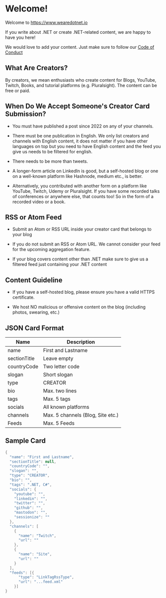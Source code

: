 # Welcome!

Welcome to https://www.wearedotnet.io

If you write about .NET or create .NET-related content, we are happy to have you here! 

We would love to add your content. Just make sure to follow our [Code of Conduct](https://github.com/wearedotnet/dotnet-creator-cards/blob/master/CODE_OF_CONDUCT.md)

## What Are Creators?
By creators, we mean enthusiasts who create content for Blogs, YouTube, Twitch, Books, and tutorial platforms (e.g. Pluralsight). The content can be free or paid.

## When Do We Accept Someone's Creator Card Submission? 

* You must have published a post since 2022 on any of your channels. 

* There must be one publication in English. We only list creators and channels with English content, it does not matter if you have other languages on top but you need to have English content and the feed you give us needs to be filtered for english. 

* There needs to be more than tweets. 

* A longer-form article on LinkedIn is good, but a self-hosted blog or one on a well-known platform like Hashnode, medium etc., is better. 

* Alternatively, you contributed with another form on a platform like YouTube, Twitch, Udemy or Pluralsight. If you have some recorded talks of conferences or anywhere else, that counts too! So in the form of a recorded video or a book. 

## RSS or Atom Feed 

* Submit an Atom or RSS URL inside your creator card that belongs to your blog 

* If you do not submit an RSS or Atom URL. We cannot consider your feed for the upcoming aggregation feature. 

* If your blog covers content other than .NET make sure to give us a filtered feed just containing your .NET content

## Content Guideline 

* If you have a self-hosted blog, please ensure you have a valid HTTPS certificate. 

* We host NO malicious or offensive content on the blog (including photos, swearing, etc.)


## JSON Card Format

| Name         | Description                       |
| ------------ | --------------------------------- |
| name         | First and Lastname                |
| sectionTitle | Leave empty                       |
| countryCode  | Two letter code                   |
| slogan       | Short slogan                      |
| type         | CREATOR                           |
| bio          | Max. two lines                    |
| tags         | Max. 5 tags                       |
| socials      | All known platforms               |
| channels     | Max. 5 channels (Blog, Site etc.) |
| Feeds        | Max. 5 Feeds                      |

## Sample Card
```csharp
{
  "name": "First and Lastname",
  "sectionTitle": null,
  "countryCode": "",
  "slogan": "",
  "type": "CREATOR",
  "bio": "",
  "tags": ".NET, C#",
  "socials": {
    "youtube": "",
    "linkedin": "",
    "twitter": "",
    "github": "",
    "mastodon": "",
    "sessionize": ""
  },
  "channels": [
    {
      "name": "Twitch",
      "url": ""
    },
    {
      "name": "Site",
      "url": ""
    }
  ],
  "feeds": [{
      "type": "LinkTagRssType",
      "url": "...feed.xml"  
    }]
}
```
